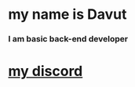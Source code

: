 # my name is Davut


### I am basic back-end developer



# <a href="https://discord.com/users/733309959349207091">my discord</a>

